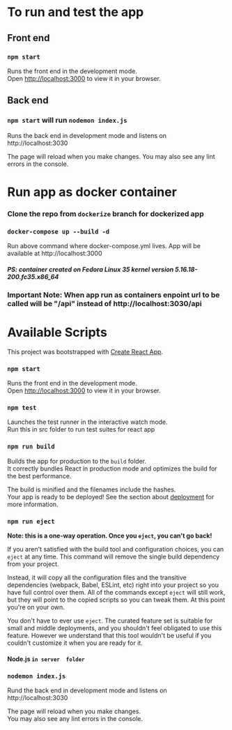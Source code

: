  # To run and test the app
## Front end
### `npm start`
Runs the front end in the development mode.\
Open [http://localhost:3000](http://localhost:3000) to view it in your browser.
## Back end
### `npm start` will run `nodemon index.js`
Runs the back end in development mode and listens on http://localhost:3030

The page will reload when you make changes. You may also see any lint errors in the console.

# Run app as docker container
### Clone the repo from `dockerize` branch for dockerized app
### `docker-compose up --build -d`
Run above command where docker-compose.yml lives. App will be available at http://localhost:3000
##### PS: container created on Fedora Linux 35 kernel version 5.16.18-200.fc35.x86_64

### Important Note: When app run as containers enpoint url to be called will be "/api" instead of http://localhost:3030/api

#
#
# Available Scripts
This project was bootstrapped with [Create React App](https://github.com/facebook/create-react-app).
### `npm start`
Runs the front end in the development mode.\
Open [http://localhost:3000](http://localhost:3000) to view it in your browser.
### `npm test`
Launches the test runner in the interactive watch mode.\
Run this in src folder to run test suites for react app 
### `npm run build`

Builds the app for production to the `build` folder.\
It correctly bundles React in production mode and optimizes the build for the best performance.

The build is minified and the filenames include the hashes.\
Your app is ready to be deployed!
See the section about [deployment](https://facebook.github.io/create-react-app/docs/deployment) for more information.
### `npm run eject`

**Note: this is a one-way operation. Once you `eject`, you can't go back!**

If you aren't satisfied with the build tool and configuration choices, you can `eject` at any time. This command will remove the single build dependency from your project.

Instead, it will copy all the configuration files and the transitive dependencies (webpack, Babel, ESLint, etc) right into your project so you have full control over them. All of the commands except `eject` will still work, but they will point to the copied scripts so you can tweak them. At this point you're on your own.

You don't have to ever use `eject`. The curated feature set is suitable for small and middle deployments, and you shouldn't feel obligated to use this feature. However we understand that this tool wouldn't be useful if you couldn't customize it when you are ready for it.

#### Node.js `in server  folder`
### `nodemon index.js`
Rund the back end in development mode and listens on http://localhost:3030

The page will reload when you make changes.\
You may also see any lint errors in the console.

